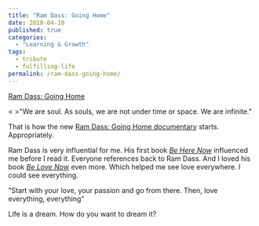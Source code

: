 ```yaml
---
title: "Ram Dass: Going Home"
date: 2018-04-10
published: true
categories:
  - "Learning & Growth"
tags:
  - tribute
  - fulfilling-life
permalink: /ram-dass-going-home/
---
```

[Ram Dass: Going Home](https://www.netflix.com/watch/80209895)

< >"We are soul. As souls, we are not under time or space. We are infinite."

That is how the new [Ram Dass: Going Home documentary](http://ramdassgoinghome.com/) starts. Appropriately.

Ram Dass is very influential for me. His first book [*Be Here Now*](https://amzn.to/2qmnZfX) influenced me before I read it. Everyone references back to Ram Dass. And I loved his book [*Be Love Now*](https://amzn.to/2v6SFaW) even more. Which helped me see love everywhere. I could see everything.

"Start with your love, your passion and go from there. Then, love everything, everything"

Life is a dream. How do you want to dream it?